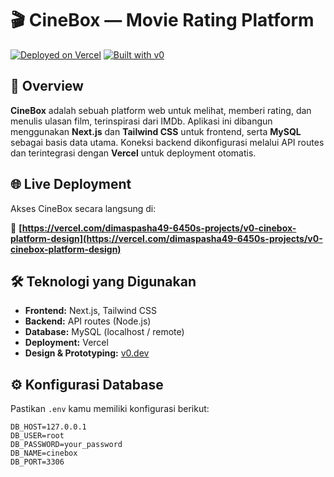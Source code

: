 # 🎬 CineBox — Movie Rating Platform

[![Deployed on Vercel](https://img.shields.io/badge/Deployed%20on-Vercel-black?style=for-the-badge&logo=vercel)](https://vercel.com/dimaspasha49-6450s-projects/v0-cinebox-platform-design)
[![Built with v0](https://img.shields.io/badge/Built%20with-v0.dev-black?style=for-the-badge)](https://v0.dev/chat/projects/9zblS9AzpL6)

## 📌 Overview

**CineBox** adalah sebuah platform web untuk melihat, memberi rating, dan menulis ulasan film, terinspirasi dari IMDb. Aplikasi ini dibangun menggunakan **Next.js** dan **Tailwind CSS** untuk frontend, serta **MySQL** sebagai basis data utama. Koneksi backend dikonfigurasi melalui API routes dan terintegrasi dengan **Vercel** untuk deployment otomatis.

## 🌐 Live Deployment

Akses CineBox secara langsung di:

🔗 **[https://vercel.com/dimaspasha49-6450s-projects/v0-cinebox-platform-design](https://vercel.com/dimaspasha49-6450s-projects/v0-cinebox-platform-design)**

## 🛠️ Teknologi yang Digunakan

- **Frontend:** Next.js, Tailwind CSS
- **Backend:** API routes (Node.js)
- **Database:** MySQL (localhost / remote)
- **Deployment:** Vercel
- **Design & Prototyping:** [v0.dev](https://v0.dev)

## ⚙️ Konfigurasi Database

Pastikan `.env` kamu memiliki konfigurasi berikut:

```env
DB_HOST=127.0.0.1
DB_USER=root
DB_PASSWORD=your_password
DB_NAME=cinebox
DB_PORT=3306
